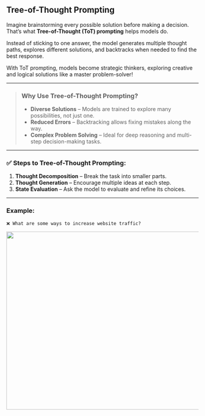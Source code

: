 ##  Tree-of-Thought Prompting

Imagine brainstorming every possible solution before making a decision. That’s what **Tree-of-Thought (ToT) prompting** helps models do.  

Instead of sticking to one answer, the model generates multiple thought paths, explores different solutions, and backtracks when needed to find the best response.  

With ToT prompting, models become strategic thinkers, exploring creative and logical solutions like a master problem-solver!  

---

> ###  Why Use Tree-of-Thought Prompting?
>
> - **Diverse Solutions** – Models are trained to explore many possibilities, not just one.  
> - **Reduced Errors** – Backtracking allows fixing mistakes along the way.  
> - **Complex Problem Solving** – Ideal for deep reasoning and multi-step decision-making tasks.  

---

### ✅ Steps to Tree-of-Thought Prompting:

1. **Thought Decomposition** – Break the task into smaller parts.  
2. **Thought Generation** – Encourage multiple ideas at each step.  
3. **State Evaluation** – Ask the model to evaluate and refine its choices.  

---

###  Example:

```plaintext
❌ What are some ways to increase website traffic?
```

<img height="467" width="728" src="${PRIVATE_PROMPTING_101_11}" />